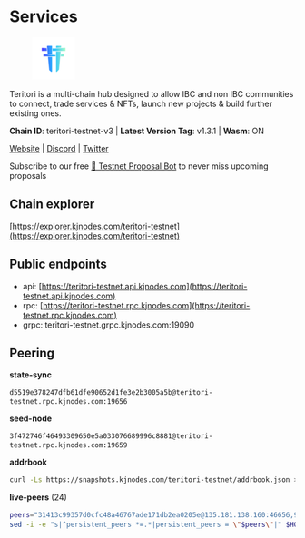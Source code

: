 # Services

<figure><img src="https://raw.githubusercontent.com/kj89/cosmos-images/main/logos/teritori.png" alt=""><figcaption></figcaption></figure>

Teritori is a multi-chain hub designed to allow IBC and non IBC communities  to connect, trade services & NFTs, launch new projects & build further existing ones.

**Chain ID**: teritori-testnet-v3 | **Latest Version Tag**: v1.3.1 | **Wasm**: ON

[Website](https://teritori.com) | [Discord](https://discord.gg/teritori) | [Twitter](https://twitter.com/TeritoriNetwork)



Subscribe to our free [🤖 Testnet Proposal Bot](https://t.me/kjnodes_testnet_proposal_bot) to never miss upcoming proposals


## Chain explorer
[https://explorer.kjnodes.com/teritori-testnet](https://explorer.kjnodes.com/teritori-testnet)

## Public endpoints

* api: [https://teritori-testnet.api.kjnodes.com](https://teritori-testnet.api.kjnodes.com)
* rpc: [https://teritori-testnet.rpc.kjnodes.com](https://teritori-testnet.rpc.kjnodes.com)
* grpc: teritori-testnet.grpc.kjnodes.com:19090

## Peering

**state-sync**

```text
d5519e378247dfb61dfe90652d1fe3e2b3005a5b@teritori-testnet.rpc.kjnodes.com:19656
```

**seed-node**

```text
3f472746f46493309650e5a033076689996c8881@teritori-testnet.rpc.kjnodes.com:19659
```

**addrbook**
```bash
curl -Ls https://snapshots.kjnodes.com/teritori-testnet/addrbook.json > $HOME/.teritorid/config/addrbook.json
```

**live-peers** (24)
```bash
peers="31413c99357d0cfc48a46767ade171db2ea0205e@135.181.138.160:46656,9fc0f6621b1818c9f00ecbd0cd6f9271c2292e8a@65.109.54.15:10656,b6640a6b6062be34a0b5eedb0524c320f31959ef@65.108.234.26:28656,b9bd31a2a68a09d324a9deaf41144ff6d0dbe260@65.108.192.123:15656,c195935295e3429dbd50f155b9a3540b02cbc4d3@65.109.92.240:26656,ec0c58dbfe67a12ea16951134e29a6566ac05add@185.217.125.98:26656,15dd94f68c450da2c3b7c60b6364e3dce6f0cbf2@185.193.66.68:26641,a2785cabecc10f591d9e8c396c8e162e95a206ec@65.108.226.183:15956,07d196ccefcadc548c6cd06cfea425f1544b1495@213.239.217.52:41656,4ebfdac0d496be2407c02202e5ad6f226a11b37a@65.21.134.202:26736,6bc9f80a5123d62c23aadb7b5d68b740a794b0c6@207.180.194.156:36656,bf100c1b6b44a6e96ab5691f3023cec3c27747fd@144.126.142.78:46656,c56b132be41b247c9f8fa1f2addaca57f9946e29@75.119.159.159:44656,c9dbed7dced2ac0fa86eb51949fc7beefc56db95@116.202.227.117:19656,a97eb7a4f3d857f1ff82265d2905fc0762a6bfd4@135.125.5.31:54256,303666c503cd27161529692de701f5b2d3a2f043@65.109.23.114:15956,e1b331c1f3cba509960c65d6c6bc9b49532bcbaa@65.109.85.170:27656,3614bc766d73bebf6b73737b6690af60e7f0683e@65.108.206.118:46656,5ae1012f9b0f4672d8152de903d115dd2f1a3ee3@65.21.170.3:27656,3b539b6cff93fb3631d0a600a56ade3c6ca6bea3@162.19.236.64:26656,b33ebb4672f929dddde1365c9678a39abfd881fb@54.202.144.51:26656,ec8faa221a99f5c6d8f647cd08f60f2ace0ed1e2@65.109.112.20:11044,96228fd71a7445e5cfe7aaefd5992c612fd086db@142.132.132.184:26656,d5519e378247dfb61dfe90652d1fe3e2b3005a5b@65.109.68.190:19656"
sed -i -e "s|^persistent_peers *=.*|persistent_peers = \"$peers\"|" $HOME/.teritorid/config/config.toml
```
